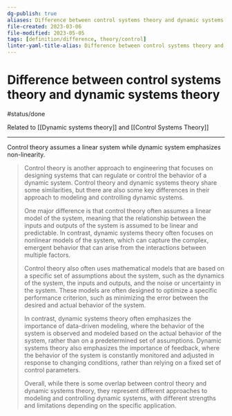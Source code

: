 ```yaml
---
dg-publish: true
aliases: Difference between control systems theory and dynamic systems theory, control systems theory, control theory, dynamic systems theory, difference between
file-created: 2023-03-06
file-modified: 2023-05-05
tags: [definition/difference, theory/control]
linter-yaml-title-alias: Difference between control systems theory and dynamic systems theory
---
```


# Difference between control systems theory and dynamic systems theory

#status/done

Related to [[Dynamic systems theory]] and [[Control Systems Theory]]

---

Control theory assumes a linear system while dynamic system emphasizes non-linearity.

> Control theory is another approach to engineering that focuses on designing systems that can regulate or control the behavior of a dynamic system. Control theory and dynamic systems theory share some similarities, but there are also some key differences in their approach to modeling and controlling dynamic systems.
>
> One major difference is that control theory often assumes a linear model of the system, meaning that the relationship between the inputs and outputs of the system is assumed to be linear and predictable. In contrast, dynamic systems theory often focuses on nonlinear models of the system, which can capture the complex, emergent behavior that can arise from the interactions between multiple factors.
>
> Control theory also often uses mathematical models that are based on a specific set of assumptions about the system, such as the dynamics of the system, the inputs and outputs, and the noise or uncertainty in the system. These models are often designed to optimize a specific performance criterion, such as minimizing the error between the desired and actual behavior of the system.
>
> In contrast, dynamic systems theory often emphasizes the importance of data-driven modeling, where the behavior of the system is observed and modeled based on the actual behavior of the system, rather than on a predetermined set of assumptions. Dynamic systems theory also emphasizes the importance of feedback, where the behavior of the system is constantly monitored and adjusted in response to changing conditions, rather than relying on a fixed set of control parameters.
>
> Overall, while there is some overlap between control theory and dynamic systems theory, they represent different approaches to modeling and controlling dynamic systems, with different strengths and limitations depending on the specific application.
